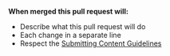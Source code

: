 **When merged this pull request will:**
- Describe what this pull request will do
- Each change in a separate line
- Respect the [Submitting Content Guidelines](https://github.com/CBATeam/CBA_A3/wiki/Submitting%20content)
